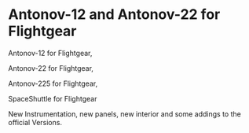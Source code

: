 Antonov-12 and Antonov-22 for Flightgear
================

Antonov-12 for Flightgear, 

Antonov-22 for Flightgear,

Antonov-225 for Flightgear,

SpaceShuttle for Flightgear

New Instrumentation, new panels, new interior and some addings to the official Versions.
